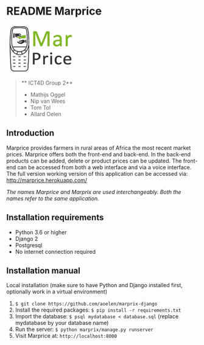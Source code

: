 # README Marprice

![Logo](marprix/marketplace/static/marketplace/img/logo_small.png)

> ** ICT4D Group 2**
> - Mathijs Oggel
> - Nip van Wees
> - Tom Tol
> - Allard Oelen

## Introduction
Marprice provides farmers in rural areas of Africa the most recent market prices. Marprice offers both the front-end and back-end. In the back-end products can be added, delete or product prices can be updated. The front-end can be accessed from both a web interface and via a voice interface. The full version working version of this application can be accessed via: http://marprice.herokuapp.com/

_The names Marprice and Marprix are used interchangeably. Both the names refer to the same application._

## Installation requirements
- Python 3.6 or higher
- Django 2
- Postgresql
- No internet connection required

## Installation manual
Local installation (make sure to have Python and Django installed first, optionally work in a virtual environment)
1. `$ git clone https://github.com/aoelen/marprix-django`
2. Install the required packages: `$ pip install -r requirements.txt`
3. Import the database: `$ psql mydatabase < database.sql` (replace mydatabase by your database name)
4. Run the server: `$ python marprix/manage.py runserver`
5. Visit Marprice at: `http://localhost:8000`
